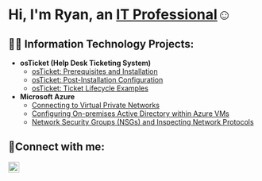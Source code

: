 <h1>Hi, I'm Ryan, an <a href="https://www.linkedin.com/in/ryan-potter-09b4a397/">IT Professional</a>☺</h1>

<h2>👨‍💻 Information Technology Projects:</h2>

- <b>osTicket (Help Desk Ticketing System)</b>
  - [osTicket: Prerequisites and Installation](https://github.com/Ryinneb77/osticket-prereqs)
  - [osTicket: Post-Installation Configuration](https://github.com/Ryinneb77/post-install-config)
  - [osTicket: Ticket Lifecycle Examples](https://github.com/Ryinneb77/ticket-lifecycle)
- <b>Microsoft Azure</b>
  - [Connecting to Virtual Private Networks](https://github.com/Ryinneb77/configure-ad)
  - [Configuring On-premises Active Directory within Azure VMs](https://github.com/Ryinneb77/configure-ad)
  - [Network Security Groups (NSGs) and Inspecting Network Protocols](https://github.com/Ryinneb77/azure-network-protocols)

<h2>🤳Connect with me:</h2>


[<img align="left" alt="Josh | LinkedIn" width="22px" src="https://cdn.jsdelivr.net/npm/simple-icons@v3/icons/linkedin.svg" />][linkedin]


[linkedin]: https://www.linkedin.com/in/ryan-potter-09b4a397/
